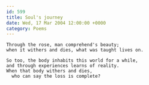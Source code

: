 ```yaml
---
id: 599
title: Soul's journey
date: Wed, 17 Mar 2004 12:00:00 +0000
category: Poems
---
```


    Through the rose, man comprehend's beauty;  
    when it withers and dies, what was taught lives on.

    So too, the body inhabits this world for a while,  
    and through experiences learns of reality.  
    When that body withers and dies,  
      who can say the loss is complete?


